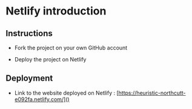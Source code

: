 # Netlify introduction

## Instructions

* Fork the project on your own GitHub account

* Deploy the project on Netlify

## Deployment

* Link to the website deployed on Netlify : [https://heuristic-northcutt-e092fa.netlify.com/]()
